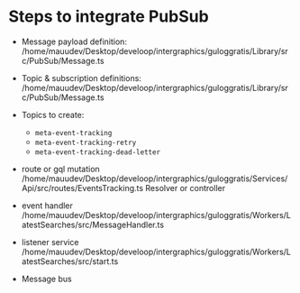 # Steps to integrate PubSub
- Message payload definition:
/home/mauudev/Desktop/develoop/intergraphics/guloggratis/Library/src/PubSub/Message.ts

- Topic & subscription definitions:
/home/mauudev/Desktop/develoop/intergraphics/guloggratis/Library/src/PubSub/Message.ts

- Topics to create:
  - `meta-event-tracking`
  - `meta-event-tracking-retry` 
  - `meta-event-tracking-dead-letter`

- route or gql mutation
/home/mauudev/Desktop/develoop/intergraphics/guloggratis/Services/Api/src/routes/EventsTracking.ts
Resolver or controller

- event handler
/home/mauudev/Desktop/develoop/intergraphics/guloggratis/Workers/LatestSearches/src/MessageHandler.ts

- listener service
/home/mauudev/Desktop/develoop/intergraphics/guloggratis/Workers/LatestSearches/src/start.ts

- Message bus
